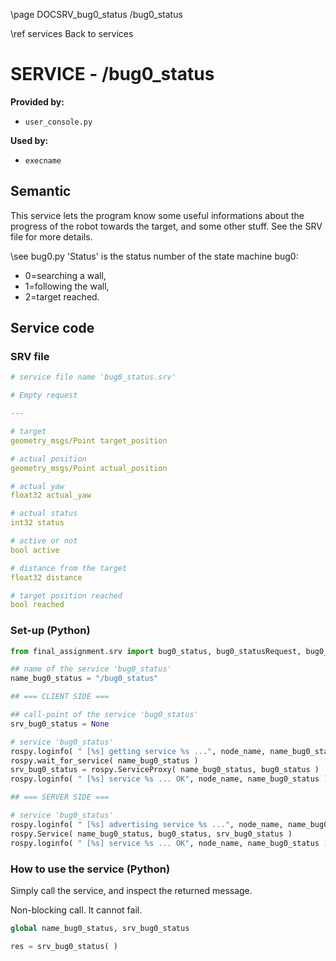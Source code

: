 \page DOCSRV_bug0_status /bug0_status

\ref services Back to services

# SERVICE - /bug0_status

**Provided by:**

- `user_console.py`

**Used by:**

- `execname`

## Semantic

This service lets the program know some useful informations about the progress of the robot towards the target, and some other stuff. See the SRV file for more details. 

\see bug0.py 'Status' is the status number of the state machine bug0: 

- 0=searching a wall, 
- 1=following the wall, 
- 2=target reached. 

## Service code

### SRV file

```yaml
# service file name 'bug0_status.srv'

# Empty request

---

# target
geometry_msgs/Point target_position

# actual position
geometry_msgs/Point actual_position

# actual yaw
float32 actual_yaw

# actual status
int32 status

# active or not
bool active

# distance from the target
float32 distance

# target position reached
bool reached
```

### Set-up (Python)

```python
from final_assignment.srv import bug0_status, bug0_statusRequest, bug0_statusResponse

## name of the service 'bug0_status'
name_bug0_status = "/bug0_status"

## === CLIENT SIDE ===

## call-point of the service 'bug0_status'
srv_bug0_status = None

# service 'bug0_status'
rospy.loginfo( " [%s] getting service %s ...", node_name, name_bug0_status )
rospy.wait_for_service( name_bug0_status )
srv_bug0_status = rospy.ServiceProxy( name_bug0_status, bug0_status )
rospy.loginfo( " [%s] service %s ... OK", node_name, name_bug0_status )

## === SERVER SIDE ===

# service 'bug0_status'
rospy.loginfo( " [%s] advertising service %s ...", node_name, name_bug0_status )
rospy.Service( name_bug0_status, bug0_status, srv_bug0_status )
rospy.loginfo( " [%s] service %s ... OK", node_name, name_bug0_status )
```

### How to use the service (Python)

Simply call the service, and inspect the returned message. 

Non-blocking call. It cannot fail. 

```python
global name_bug0_status, srv_bug0_status

res = srv_bug0_status( )
```